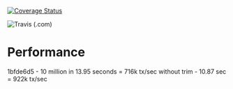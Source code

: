 [![Coverage Status](https://coveralls.io/repos/github/OliverEvans96/payments-engine-example/badge.svg?branch=main)](https://coveralls.io/github/OliverEvans96/payments-engine-example?branch=main)

![Travis (.com)](https://img.shields.io/travis/com/OliverEvans96/payments-engine-example)

# Performance

1bfde6d5 - 10 million in 13.95 seconds = 716k tx/sec
without trim - 10.87 sec = 922k tx/sec
